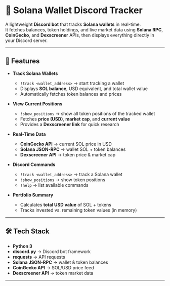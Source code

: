 # 🔎 Solana Wallet Discord Tracker

A lightweight **Discord bot** that tracks **Solana wallets** in real-time.  
It fetches balances, token holdings, and live market data using **Solana RPC**, **CoinGecko**, and **Dexscreener** APIs, then displays everything directly in your Discord server.

---

## 🚀 Features

- **Track Solana Wallets**
  - `!track <wallet_address>` → start tracking a wallet
  - Displays **SOL balance**, USD equivalent, and total wallet value
  - Automatically fetches token balances and prices

- **View Current Positions**
  - `!show_positions` → show all token positions of the tracked wallet
  - Fetches **price (USD)**, **market cap**, and **current value**
  - Provides a **Dexscreener link** for quick research

- **Real-Time Data**
  - **CoinGecko API** → current SOL price in USD  
  - **Solana JSON-RPC** → wallet SOL + token balances  
  - **Dexscreener API** → token price & market cap  

- **Discord Commands**
  - `!track <wallet_address>` → track a Solana wallet  
  - `!show_positions` → show token positions  
  - `!help` → list available commands  

- **Portfolio Summary**
  - Calculates **total USD value** of SOL + tokens  
  - Tracks invested vs. remaining token values (in memory)  

---

## 🛠 Tech Stack

- **Python 3**
- **discord.py** → Discord bot framework  
- **requests** → API requests  
- **Solana JSON-RPC** → wallet & token balances  
- **CoinGecko API** → SOL/USD price feed  
- **Dexscreener API** → token market data  

---
